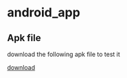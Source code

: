# android_app

## Apk file
download the following apk file to test it

[download](https://drive.google.com/file/d/1HacDQBmNq7wjWhOk1nD-_HDpWEqEK7KY/view?usp=sharing)
